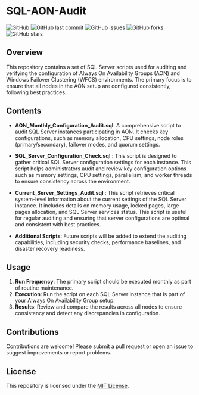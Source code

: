 # SQL-AON-Audit


![GitHub](https://img.shields.io/github/license/DBA-Pro-Mir/SQL-AON-Audit)
![GitHub last commit](https://img.shields.io/github/last-commit/DBA-Pro-Mir/SQL-AON-Audit)
![GitHub issues](https://img.shields.io/github/issues/DBA-Pro-Mir/SQL-AON-Audit)
![GitHub forks](https://img.shields.io/github/forks/DBA-Pro-Mir/SQL-AON-Audit?style=social)
![GitHub stars](https://img.shields.io/github/stars/DBA-Pro-Mir/SQL-AON-Audit?style=social)

## Overview

This repository contains a set of SQL Server scripts used for auditing and verifying the configuration of Always On Availability Groups (AON) and Windows Failover Clustering (WFCS) environments. The primary focus is to ensure that all nodes in the AON setup are configured consistently, following best practices.

## Contents

- **AON_Monthly_Configuration_Audit.sql**: A comprehensive script to audit SQL Server instances participating in AON. It checks key configurations, such as memory allocation, CPU settings, node roles (primary/secondary), failover modes, and quorum settings.

  
-  **SQL_Server_Configuration_Check.sql** : This script is designed to gather critical SQL Server configuration settings for each instance. This script helps administrators audit and review key configuration options such as memory settings, CPU settings, parallelism, and worker threads to ensure consistency across the environment.

  
-   **Current_Server_Settings_Audit.sql** : This script retrieves critical system-level information about the current settings of the SQL Server instance. 
It includes details on memory usage, locked pages, large pages allocation, and SQL Server services status. This script is useful for regular auditing and ensuring that server configurations are optimal and consistent with best practices.


- **Additional Scripts**: Future scripts will be added to extend the auditing capabilities, including security checks, performance baselines, and disaster recovery readiness.

## Usage

1. **Run Frequency**: The primary script should be executed monthly as part of routine maintenance.
2. **Execution**: Run the script on each SQL Server instance that is part of your Always On Availability Group setup.
3. **Results**: Review and compare the results across all nodes to ensure consistency and detect any discrepancies in configuration.

## Contributions

Contributions are welcome! Please submit a pull request or open an issue to suggest improvements or report problems.

## License

This repository is licensed under the [MIT License](LICENSE).


